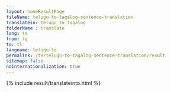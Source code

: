 ```yaml
---
layout: homeResultPage
fileName: telugu-to-tagalog-sentence-translation
translatein: telugu_to_tagalog
folderName : translate
lang: te
from: te
to: tl
langname: telugu-to
permalink: /te/telugu-to-tagalog-sentence-translation/result
sitemap: false
nointernationalization: true
---
```

{% include result/translateinto.html %}

<script src="/js/result/translation.js" data-foldername="{{page.folderName}}" data-lang="{{page.lang}}"></script>
